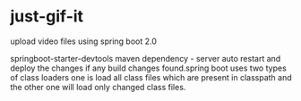 # just-gif-it

upload video files using spring boot 2.0

springboot-starter-devtools maven dependency - server auto restart and deploy the changes if any build changes found.spring boot uses two types of class loaders one is load all class files which are present in classpath and the other one will load only changed class files.
